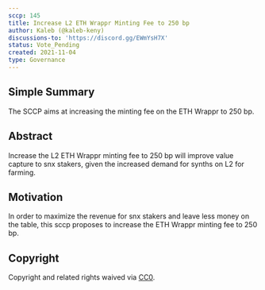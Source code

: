 ```yaml
---
sccp: 145
title: Increase L2 ETH Wrappr Minting Fee to 250 bp
author: Kaleb (@kaleb-keny)
discussions-to: 'https://discord.gg/EWmYsH7X'
status: Vote_Pending
created: 2021-11-04
type: Governance
---
```


## Simple Summary
<!--"If you can't explain it simply, you don't understand it well enough." Provide a simplified and layman-accessible explanation of the SCCP.-->

The SCCP aims at increasing the minting fee on the ETH Wrappr to 250 bp.

## Abstract
<!--A short (~200 word) description of the variable change proposed.-->

Increase the L2 ETH Wrappr minting fee to 250 bp will improve value capture to snx stakers, given the increased demand for synths on L2 for farming.

## Motivation
<!--The motivation is critical for SCCPs that want to update variables within Synthetix. It should clearly explain why the existing variable is not incentive aligned. SCCP submissions without sufficient motivation may be rejected outright.-->

In order to maximize the revenue for snx stakers and leave less money on the table, this sccp proposes to increase the ETH Wrappr minting fee to 250 bp.

## Copyright
Copyright and related rights waived via [CC0](https://creativecommons.org/publicdomain/zero/1.0/).
